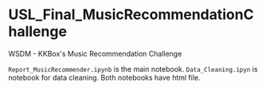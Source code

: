 # USL_Final_MusicRecommendationChallenge
WSDM - KKBox's Music Recommendation Challenge


`Report_MusicRecommender.ipynb` is the main notebook.
`Data_Cleaning.ipyn` is notebook for data cleaning.
Both notebooks have html file.
